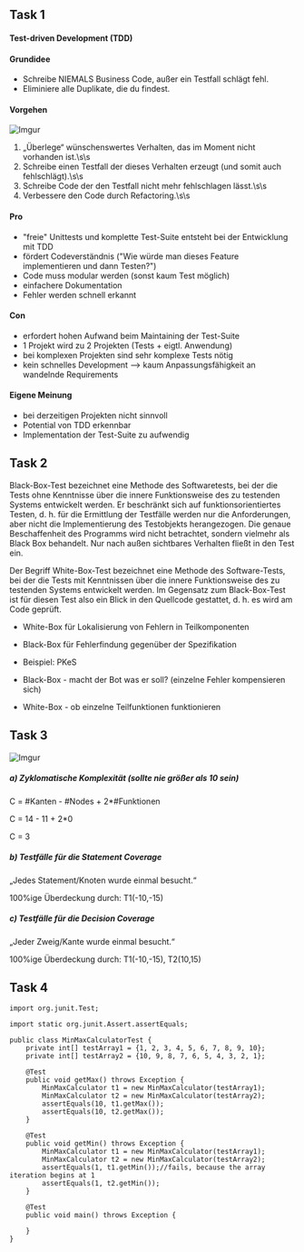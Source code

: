 ## Task 1
#### Test-driven Development (TDD)

#### Grundidee

*  Schreibe NIEMALS Business Code, außer ein Testfall schlägt fehl.
*  Eliminiere alle Duplikate, die du findest.

#### Vorgehen
![Imgur](http://i.imgur.com/LuZMrH8.png?1)

1. „Überlege“ wünschenswertes Verhalten,
das im Moment nicht vorhanden  ist.\s\s
2. Schreibe einen Testfall der dieses
Verhalten erzeugt (und somit auch
fehlschlägt).\s\s
3. Schreibe Code der den Testfall nicht
mehr fehlschlagen lässt.\s\s
4. Verbessere  den Code  durch Refactoring.\s\s

#### Pro
* "freie" Unittests und komplette Test-Suite entsteht bei der Entwicklung mit TDD
* fördert Codeverständnis ("Wie würde man dieses Feature implementieren und dann Testen?")
* Code muss modular werden (sonst kaum Test möglich)
* einfachere Dokumentation
* Fehler werden schnell erkannt

#### Con
* erfordert hohen Aufwand beim Maintaining der Test-Suite
* 1 Projekt wird zu 2 Projekten (Tests + eigtl. Anwendung)
* bei komplexen Projekten sind sehr komplexe Tests nötig
* kein schnelles Development --> kaum Anpassungsfähigkeit an wandelnde Requirements

#### Eigene Meinung
* bei derzeitigen Projekten nicht sinnvoll
* Potential von TDD erkennbar
* Implementation der Test-Suite zu aufwendig

## Task 2

Black-Box-Test bezeichnet eine Methode des Softwaretests, bei der die Tests ohne Kenntnisse über die innere Funktionsweise des zu testenden Systems entwickelt werden. 
Er beschränkt sich auf funktionsorientiertes Testen, d. h. für die Ermittlung der Testfälle werden nur die Anforderungen, aber nicht die Implementierung des Testobjekts herangezogen. 
Die genaue Beschaffenheit des Programms wird nicht betrachtet, sondern vielmehr als Black Box behandelt. Nur nach außen sichtbares Verhalten fließt in den Test ein.

Der Begriff White-Box-Test bezeichnet eine Methode des Software-Tests, bei der die Tests mit Kenntnissen über die innere Funktionsweise des zu testenden Systems entwickelt werden. 
Im Gegensatz zum Black-Box-Test ist für diesen Test also ein Blick in den Quellcode gestattet, d. h. es wird am Code geprüft.


* White-Box für Lokalisierung von Fehlern in Teilkomponenten

* Black-Box für Fehlerfindung gegenüber der Spezifikation

* Beispiel: PKeS
 * Black-Box - macht der Bot was er soll? (einzelne Fehler kompensieren sich)
 * White-Box - ob einzelne Teilfunktionen funktionieren
 

 
## Task 3
 
![Imgur](http://i.imgur.com/pxRaMgG.png)

##### a) Zyklomatische Komplexität (sollte nie größer als 10 sein)

C = #Kanten - #Nodes + 2*#Funktionen

C = 14 - 11 + 2*0

C = 3 

##### b) Testfälle für die Statement Coverage
„Jedes Statement/Knoten wurde einmal besucht.“

100%ige Überdeckung durch:
T1(-10,-15)

##### c) Testfälle für die Decision Coverage
„Jeder Zweig/Kante wurde einmal besucht.“

100%ige Überdeckung durch:
T1(-10,-15), T2(10,15)

## Task 4

```
import org.junit.Test;

import static org.junit.Assert.assertEquals;

public class MinMaxCalculatorTest {
    private int[] testArray1 = {1, 2, 3, 4, 5, 6, 7, 8, 9, 10};
    private int[] testArray2 = {10, 9, 8, 7, 6, 5, 4, 3, 2, 1};

    @Test
    public void getMax() throws Exception {
        MinMaxCalculator t1 = new MinMaxCalculator(testArray1);
        MinMaxCalculator t2 = new MinMaxCalculator(testArray2);
        assertEquals(10, t1.getMax());
        assertEquals(10, t2.getMax());
    }

    @Test
    public void getMin() throws Exception {
        MinMaxCalculator t1 = new MinMaxCalculator(testArray1);
        MinMaxCalculator t2 = new MinMaxCalculator(testArray2);
        assertEquals(1, t1.getMin());//fails, because the array iteration begins at 1
        assertEquals(1, t2.getMin());
    }

    @Test
    public void main() throws Exception {

    }
}

```
